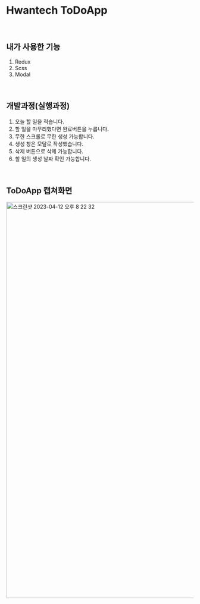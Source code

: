 # Hwantech ToDoApp

<br>

## 내가 사용한 기능

1. Redux
2. Scss
3. Modal

<br>

## 개발과정(실행과정)

1. 오늘 할 일을 적습니다.
2. 할 일을 마무리했다면 완료버튼을 누릅니다.
3. 무한 스크롤로 무한 생성 가능합니다.
4. 생성 창은 모달로 작성했습니다.
5. 삭제 버튼으로 삭제 가능합니다.
6. 할 일의 생성 날짜 확인 가능합니다.

<br>

## ToDoApp 캡쳐화면

<img width="1066" alt="스크린샷 2023-04-12 오후 8 22 32" src="https://user-images.githubusercontent.com/78897615/231442773-4c4dbc1b-23d4-4258-b589-9d1b11e3feac.png">

